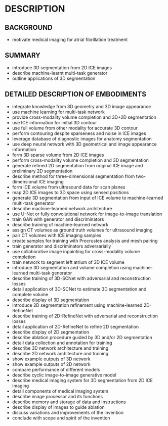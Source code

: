 # DESCRIPTION

## BACKGROUND

- motivate medical imaging for atrial fibrillation treatment

## SUMMARY

- introduce 3D segmentation from 2D ICE images
- describe machine-learnt multi-task generator
- outline applications of 3D segmentation

## DETAILED DESCRIPTION OF EMBODIMENTS

- integrate knowledge from 3D geometry and 3D image appearance
- use machine learning for multi-task network
- provide cross-modality volume completion and 3D+2D segmentation
- use ICE information for initial 3D contour
- use full volume from other modality for accurate 3D contour
- perform contouring despite sparseness and noise in ICE images
- leverage database of diagnostic images for anatomy segmentation
- use deep neural network with 3D geometrical and image appearance information
- form 3D sparse volume from 2D ICE images
- perform cross-modality volume completion and 3D segmentation
- generate refined 2D segmentation from original ICE image and preliminary 2D segmentation
- describe method for three-dimensional segmentation from two-dimensional ICE imaging
- form ICE volume from ultrasound data for scan planes
- map 2D ICE images to 3D space using sensed positions
- generate 3D segmentation from input of ICE volume to machine-learned multi-task generator
- describe machine-learned network architecture
- use U-Net or fully convolutional network for image-to-image translation
- train GAN with generator and discriminators
- describe training of machine-learned network
- assign CT volumes as ground truth volumes for ultrasound imaging
- pair CT volumes with ICE imaging samples
- create samples for training with Procrustes analysis and mesh pairing
- train generator and discriminators adversarially
- use collaborative image inpainting for cross-modality volume completion
- train network to segment left atrium of 3D ICE volume
- introduce 3D segmentation and volume completion using machine-learned multi-task generator
- describe training of 3D-SCNet with adversarial and reconstruction losses
- detail application of 3D-SCNet to estimate 3D segmentation and complete volume
- describe display of 3D segmentation
- introduce 2D segmentation refinement using machine-learned 2D-RefineNet
- describe training of 2D-RefineNet with adversarial and reconstruction losses
- detail application of 2D-RefineNet to refine 2D segmentation
- describe display of 2D segmentation
- describe ablation procedure guided by 3D and/or 2D segmentation
- detail data collection and annotation for training
- describe 3D network architecture and training
- describe 2D network architecture and training
- show example outputs of 3D network
- show example outputs of 2D network
- compare performance of different models
- describe cyclic image-to-image generative model
- describe medical imaging system for 3D segmentation from 2D ICE imaging
- detail components of medical imaging system
- describe image processor and its functions
- describe memory and storage of data and instructions
- describe display of images to guide ablation
- discuss variations and improvements of the invention
- conclude with scope and spirit of the invention

